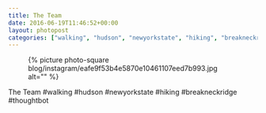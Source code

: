 ```yaml
---
title: The Team
date: 2016-06-19T11:46:52+00:00
layout: photopost
categories: ["walking", "hudson", "newyorkstate", "hiking", "breakneckridge", "thoughtbot", "photos", "instagram"]
---
```


<figure class="photo photo--square">
  {% picture photo-square blog/instagram/eafe9f53b4e5870e10461107eed7b993.jpg alt="" %}
</figure>

The Team
#walking #hudson #newyorkstate #hiking #breakneckridge #thoughtbot
